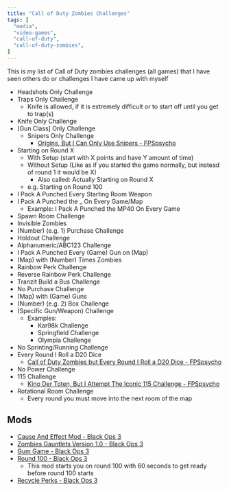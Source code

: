 ```yaml
---
title: "Call of Duty Zombies Challenges"
tags: [
  "media",
  "video-games",
  "call-of-duty",
  "call-of-duty-zombies",
]
---
```


This is my list of Call of Duty zombies challenges (all games) that I have seen others do or challenges I have came up with myself

- Headshots Only Challenge
- Traps Only Challenge
  - Knife is allowed, if it is extremely difficult or to start off until you get to trap(s)
- Knife Only Challenge
- [Gun Class] Only Challenge
  - Snipers Only Challenge
    - [Origins, But I Can Only Use Snipers - FPSpsycho](https://youtu.be/kDbON-xRCoI?feature=shared)
- Starting on Round X
  - With Setup (start with X points and have Y amount of time)
  - Without Setup (Like as if you started the game normally, but instead of round 1 it would be X)
    - Also called: Actually Starting on Round X
  - e.g. Starting on Round 100
- I Pack A Punched Every Starting Room Weapon
- I Pack A Punched the _ On Every Game/Map
  - Example: I Pack A Punched the MP40 On Every Game
- Spawn Room Challenge
- Invisible Zombies
- (Number) (e.g. 1) Purchase Challenge
- Holdout Challenge
- Alphanumeric/ABC123 Challenge
- I Pack A Punched Every (Game) Gun on (Map)
- (Map) with (Number) Times Zombies
- Rainbow Perk Challenge
- Reverse Rainbow Perk Challenge
- Tranzit Build a Bus Challenge
- No Purchase Challenge
- (Map) with (Game) Guns
- (Number) (e.g. 2) Box Challenge
- (Specific Gun/Weapon) Challenge
  - Examples:
    - Kar98k Challenge
    - Springfield Challenge
    - Olympia Challenge
- No Sprinting/Running Challenge
- Every Round I Roll a D20 Dice
  - [Call of Duty Zombies but Every Round I Roll a D20 Dice - FPSpsycho](https://youtu.be/pLaaDxBx21I)
- No Power Challenge
- 115 Challenge
  - [Kino Der Toten, But I Attempt The Iconic 115 Challenge - FPSpsycho](https://www.youtube.com/watch?v=q5f2NMPZPQM)
- Rotational Room Challenge
  - Every round you must move into the next room of the map

## Mods

- [Cause And Effect Mod - Black Ops 3](https://steamcommunity.com/sharedfiles/filedetails/?id=2972515214)
- [Zombies Gauntlets Version 1.0 - Black Ops 3](https://steamcommunity.com/sharedfiles/filedetails/?id=1844514218)
- [Gum Game - Black Ops 3](https://steamcommunity.com/sharedfiles/filedetails/?id=2100878091)
- [Round 100 - Black Ops 3](https://steamcommunity.com/sharedfiles/filedetails/?id=1355451761)
  - This mod starts you on round 100 with 60 seconds to get ready before round 100 starts
- [Recycle Perks - Black Ops 3](https://steamcommunity.com/sharedfiles/filedetails/?id=2929831408)
